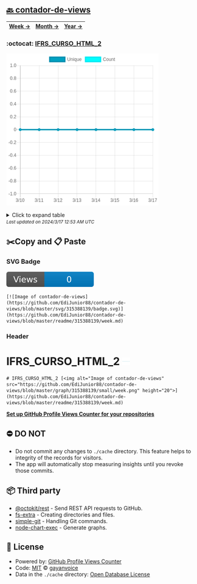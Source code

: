 ## [🔙 contador-de-views](https://github.com/EdiJunior88/contador-de-views)
| [**Week →**](https://github.com/EdiJunior88/contador-de-views/blob/master/readme/315388139/week.md) | [**Month →**](https://github.com/EdiJunior88/contador-de-views/blob/master/readme/315388139/month.md) | [**Year →**](https://github.com/EdiJunior88/contador-de-views/blob/master/readme/315388139/year.md) |
| ---- | ---- | ----- |
### :octocat: [IFRS_CURSO_HTML_2](https://github.com/EdiJunior88/IFRS_CURSO_HTML_2)
![Image of contador-de-views](https://github.com/EdiJunior88/contador-de-views/blob/master/graph/315388139/large/week.png)

<details>
	<summary>Click to expand table</summary>
	<h2>:calendar: Week Page Views Table</h2>
<table>
	<tr>
		<th>
			Last Updated
		</th>
		<th>
			Unique
		</th>
		<th>
			Count
		</th>
	</tr>
	<tr>
		<td>
			<code>2024/3/17</code>
		</td>
		<td>
			<code>0</code>
		</td>
		<td>
			<code>0</code>
		</td>
	</tr>
	<tr>
		<td>
			<code>2024/3/16</code>
		</td>
		<td>
			<code>0</code>
		</td>
		<td>
			<code>0</code>
		</td>
	</tr>
	<tr>
		<td>
			<code>2024/3/15</code>
		</td>
		<td>
			<code>0</code>
		</td>
		<td>
			<code>0</code>
		</td>
	</tr>
	<tr>
		<td>
			<code>2024/3/14</code>
		</td>
		<td>
			<code>0</code>
		</td>
		<td>
			<code>0</code>
		</td>
	</tr>
	<tr>
		<td>
			<code>2024/3/13</code>
		</td>
		<td>
			<code>0</code>
		</td>
		<td>
			<code>0</code>
		</td>
	</tr>
	<tr>
		<td>
			<code>2024/3/12</code>
		</td>
		<td>
			<code>0</code>
		</td>
		<td>
			<code>0</code>
		</td>
	</tr>
	<tr>
		<td>
			<code>2024/3/11</code>
		</td>
		<td>
			<code>0</code>
		</td>
		<td>
			<code>0</code>
		</td>
	</tr>
	<tr>
		<td>
			<code>2024/3/10</code>
		</td>
		<td>
			<code>0</code>
		</td>
		<td>
			<code>0</code>
		</td>
	</tr>
</table>

</details>
<small><i>Last updated on 2024/3/17 12:53 AM UTC</i></small>

## ✂️Copy and 📋 Paste
### SVG Badge
[![Image of contador-de-views](https://github.com/EdiJunior88/contador-de-views/blob/master/svg/315388139/badge.svg)](https://github.com/EdiJunior88/contador-de-views/blob/master/readme/315388139/week.md)
```readme
[![Image of contador-de-views](https://github.com/EdiJunior88/contador-de-views/blob/master/svg/315388139/badge.svg)](https://github.com/EdiJunior88/contador-de-views/blob/master/readme/315388139/week.md)
```
### Header
# IFRS_CURSO_HTML_2 [<img alt="Image of contador-de-views" src="https://github.com/EdiJunior88/contador-de-views/blob/master/graph/315388139/small/week.png" height="20">](https://github.com/EdiJunior88/contador-de-views/blob/master/readme/315388139/week.md)
```readme
# IFRS_CURSO_HTML_2 [<img alt="Image of contador-de-views" src="https://github.com/EdiJunior88/contador-de-views/blob/master/graph/315388139/small/week.png" height="20">](https://github.com/EdiJunior88/contador-de-views/blob/master/readme/315388139/week.md)
```
[**Set up GitHub Profile Views Counter for your repositories**](https://github.com/gayanvoice/github-profile-views-counter)
## ⛔ DO NOT
- Do not commit any changes to `./cache` directory. This feature helps to integrity of the records for visitors.
- The app will automatically stop measuring insights until you revoke those commits.
## 📦 Third party

- [@octokit/rest](https://www.npmjs.com/package/@octokit/rest) - Send REST API requests to GitHub.
- [fs-extra](https://www.npmjs.com/package/fs-extra) - Creating directories and files.
- [simple-git](https://www.npmjs.com/package/simple-git) - Handling Git commands.
- [node-chart-exec](https://www.npmjs.com/package/node-chart-exec) - Generate graphs.
## 📄 License
- Powered by: [GitHub Profile Views Counter](https://github.com/gayanvoice/github-profile-views-counter)
- Code: [MIT](./LICENSE) © [gayanvoice](https://github.com/gayanvoice/github-profile-views-counter)
- Data in the `./cache` directory: [Open Database License](https://opendatacommons.org/licenses/odbl/1-0/)